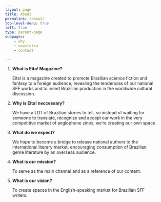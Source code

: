 ```yaml
---
layout: page
title: About
permalink: /about/
top-level-menu: true
left: true
type: parent-page
subpages: 
    - why
    - newsletra
    - contact

---
```


1. **What is Eita! Magazine?**

    Eita! is a magazine created to promote Brazilian science fiction and fantasy to a foreign audience, revealing the tendencies of our national SFF works and to insert Brazilian production in the worldwide cultural discussion.

2. **Why is Eita! neccessary?**

    We have a LOT of Brazilian stories to tell, so instead of waiting for someone to translate, recognize and accept our work in the very competitive market of anglophone zines, we’re creating our own space.

3. **What do we expect?**

    We hope to become a bridge to release national authors to the international literary market, encouraging consumption of Brazilian genre literature by an overseas audience.

4. **What is our mission?**

    To serve as the main channel and as a reference of our content.

5. **What is our vision?**

    To create spaces in the English-speaking market for Brazilian SFF writers.

